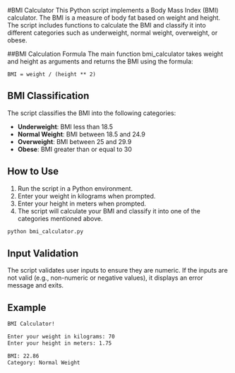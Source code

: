 #BMI Calculator 
This Python script implements a Body Mass Index (BMI) calculator. The BMI is a measure of body fat based on weight and height. The script includes functions to calculate the BMI and classify it into different categories such as underweight, normal weight, overweight, or obese.

##BMI Calculation Formula
The main function bmi_calculator takes weight and height as arguments and returns the BMI using the formula:

```
BMI = weight / (height ** 2)
```

## BMI Classification

The script classifies the BMI into the following categories:

- **Underweight**: BMI less than 18.5
- **Normal Weight**: BMI between 18.5 and 24.9
- **Overweight**: BMI between 25 and 29.9
- **Obese**: BMI greater than or equal to 30

## How to Use

1. Run the script in a Python environment.
2. Enter your weight in kilograms when prompted.
3. Enter your height in meters when prompted.
4. The script will calculate your BMI and classify it into one of the categories mentioned above.


```bash
python bmi_calculator.py
```

## Input Validation

The script validates user inputs to ensure they are numeric. If the inputs are not valid (e.g., non-numeric or negative values), it displays an error message and exits.

## Example

```bash
BMI Calculator!

Enter your weight in kilograms: 70
Enter your height in meters: 1.75

BMI: 22.86
Category: Normal Weight
```
